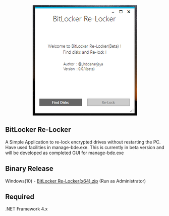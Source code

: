 <div style="text-align:center" align="center"><img src ="https://github.com/I2NhbmloZWxweW91/BitLocker-Re-Locker/blob/master/img/Relocker%20SS.PNG" /></div>

BitLocker Re-Locker
-------------------
A Simple Application to re-lock encrypted drives without restarting the PC. Have used facilities in manage-bde.exe. This is currently in beta version and will be developed as completed GUI for manage-bde.exe

Binary Release
----------
Windows(10) - [BitLocker Re-Locker(x64).zip](https://github.com/I2NhbmloZWxweW91/BitLocker-Re-Locker/releases) (Run as Administrator)

Required
---------
.NET Framework 4.x










